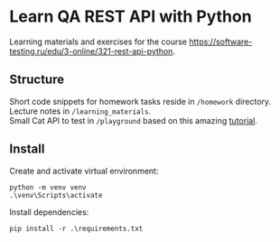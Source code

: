 # Learn QA REST API with Python

Learning materials and exercises for the course https://software-testing.ru/edu/3-online/321-rest-api-python.

## Structure

Short code snippets for homework tasks reside in `/homework` directory.  
Lecture notes in `/learning_materials`.  
Small Cat API to test in `/playground` based on this amazing [tutorial](https://christophergs.com/tutorials/ultimate-fastapi-tutorial-pt-1-hello-world/).

## Install

Create and activate virtual environment:
```
python -m venv venv
.\venv\Scripts\activate
```
Install dependencies:
```
pip install -r .\requirements.txt
```